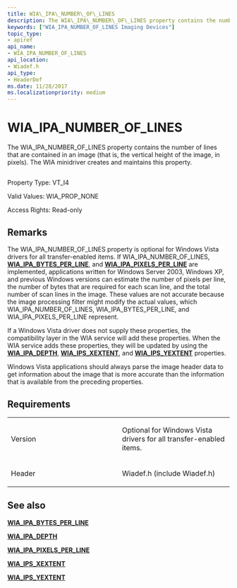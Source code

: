 ```yaml
---
title: WIA\_IPA\_NUMBER\_OF\_LINES
description: The WIA\_IPA\_NUMBER\_OF\_LINES property contains the number of lines that are contained in an image (that is, the vertical height of the image, in pixels). The WIA minidriver creates and maintains this property.
keywords: ["WIA_IPA_NUMBER_OF_LINES Imaging Devices"]
topic_type:
- apiref
api_name:
- WIA_IPA_NUMBER_OF_LINES
api_location:
- Wiadef.h
api_type:
- HeaderDef
ms.date: 11/28/2017
ms.localizationpriority: medium
---
```


# WIA\_IPA\_NUMBER\_OF\_LINES


The WIA\_IPA\_NUMBER\_OF\_LINES property contains the number of lines that are contained in an image (that is, the vertical height of the image, in pixels). The WIA minidriver creates and maintains this property.

## <span id="ddk_wia_ipa_number_of_lines_si"></span><span id="DDK_WIA_IPA_NUMBER_OF_LINES_SI"></span>


Property Type: VT\_I4

Valid Values: WIA\_PROP\_NONE

Access Rights: Read-only

Remarks
-------

The WIA\_IPA\_NUMBER\_OF\_LINES property is optional for Windows Vista drivers for all transfer-enabled items. If WIA\_IPA\_NUMBER\_OF\_LINES, [**WIA\_IPA\_BYTES\_PER\_LINE**](wia-ipa-bytes-per-line.md), and [**WIA\_IPA\_PIXELS\_PER\_LINE**](wia-ipa-pixels-per-line.md) are implemented, applications written for Windows Server 2003, Windows XP, and previous Windows versions can estimate the number of pixels per line, the number of bytes that are required for each scan line, and the total number of scan lines in the image. These values are not accurate because the image processing filter might modify the actual values, which WIA\_IPA\_NUMBER\_OF\_LINES, WIA\_IPA\_BYTES\_PER\_LINE, and WIA\_IPA\_PIXELS\_PER\_LINE represent.

If a Windows Vista driver does not supply these properties, the compatibility layer in the WIA service will add these properties. When the WIA service adds these properties, they will be updated by using the [**WIA\_IPA\_DEPTH**](wia-ipa-depth.md), [**WIA\_IPS\_XEXTENT**](wia-ips-xextent.md), and [**WIA\_IPS\_YEXTENT**](wia-ips-yextent.md) properties.

Windows Vista applications should always parse the image header data to get information about the image that is more accurate than the information that is available from the preceding properties.

Requirements
------------

<table>
<colgroup>
<col width="50%" />
<col width="50%" />
</colgroup>
<tbody>
<tr class="odd">
<td><p>Version</p></td>
<td><p>Optional for Windows Vista drivers for all transfer-enabled items.</p></td>
</tr>
<tr class="even">
<td><p>Header</p></td>
<td>Wiadef.h (include Wiadef.h)</td>
</tr>
</tbody>
</table>

## See also


[**WIA\_IPA\_BYTES\_PER\_LINE**](wia-ipa-bytes-per-line.md)

[**WIA\_IPA\_DEPTH**](wia-ipa-depth.md)

[**WIA\_IPA\_PIXELS\_PER\_LINE**](wia-ipa-pixels-per-line.md)

[**WIA\_IPS\_XEXTENT**](wia-ips-xextent.md)

[**WIA\_IPS\_YEXTENT**](wia-ips-yextent.md)

 

 






